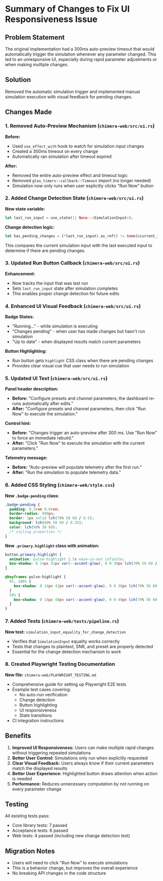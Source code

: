 # Summary of Changes to Fix UI Responsiveness Issue

## Problem Statement

The original implementation had a 300ms auto-preview timeout that would automatically trigger the simulation whenever any parameter changed. This led to an unresponsive UI, especially during rapid parameter adjustments or when making multiple changes.

## Solution

Removed the automatic simulation trigger and implemented manual simulation execution with visual feedback for pending changes.

## Changes Made

### 1. Removed Auto-Preview Mechanism (`chimera-web/src/ui.rs`)

**Before:**
- Used `use_effect_with` hook to watch for simulation input changes
- Created a 300ms timeout on every change
- Automatically ran simulation after timeout expired

**After:**
- Removed the entire auto-preview effect and timeout logic
- Removed `gloo_timers::callback::Timeout` import (no longer needed)
- Simulation now only runs when user explicitly clicks "Run Now" button

### 2. Added Change Detection State (`chimera-web/src/ui.rs`)

**New state variable:**
```rust
let last_run_input = use_state(|| None::<SimulationInput>);
```

**Change detection logic:**
```rust
let has_pending_changes = (*last_run_input).as_ref() != Some(&current_input);
```

This compares the current simulation input with the last executed input to determine if there are pending changes.

### 3. Updated Run Button Callback (`chimera-web/src/ui.rs`)

**Enhancement:**
- Now tracks the input that was last run
- Sets `last_run_input` state after simulation completes
- This enables proper change detection for future edits

### 4. Enhanced UI Visual Feedback (`chimera-web/src/ui.rs`)

**Badge States:**
- "Running…" - while simulation is executing
- "Changes pending" - when user has made changes but hasn't run simulation
- "Up to date" - when displayed results match current parameters

**Button Highlighting:**
- Run button gets `highlight` CSS class when there are pending changes
- Provides clear visual cue that user needs to run simulation

### 5. Updated UI Text (`chimera-web/src/ui.rs`)

**Panel header description:**
- **Before:** "Configure presets and channel parameters; the dashboard re-runs automatically after edits."
- **After:** "Configure presets and channel parameters, then click \"Run Now\" to execute the simulation."

**Control hint:**
- **Before:** "Changes trigger an auto-preview after 300 ms. Use \"Run Now\" to force an immediate rebuild."
- **After:** "Click \"Run Now\" to execute the simulation with the current parameters."

**Telemetry message:**
- **Before:** "Auto-preview will populate telemetry after the first run."
- **After:** "Run the simulation to populate telemetry data."

### 6. Added CSS Styling (`chimera-web/style.css`)

**New `.badge-pending` class:**
```css
.badge-pending {
  padding: 0.3rem 0.8rem;
  border-radius: 999px;
  border: 1px solid lch(70% 50 60 / 0.5);
  background: lch(60% 50 60 / 0.35);
  color: lch(90% 30 60);
  /* styling properties */
}
```

**New `.primary.highlight` class with animation:**
```css
button.primary.highlight {
  animation: pulse-highlight 1.5s ease-in-out infinite;
  box-shadow: 0 14px 42px var(--accent-glow), 0 0 30px lch(70% 50 60 / 0.4);
}

@keyframes pulse-highlight {
  0%, 100% {
    box-shadow: 0 14px 42px var(--accent-glow), 0 0 30px lch(70% 50 60 / 0.4);
  }
  50% {
    box-shadow: 0 14px 48px var(--accent-glow), 0 0 40px lch(70% 50 60 / 0.6);
  }
}
```

### 7. Added Tests (`chimera-web/tests/pipeline.rs`)

**New test:** `simulation_input_equality_for_change_detection`
- Verifies that `SimulationInput` equality works correctly
- Tests that changes to plaintext, SNR, and preset are properly detected
- Essential for the change detection mechanism to work

### 8. Created Playwright Testing Documentation

**New file:** `chimera-web/PLAYWRIGHT_TESTING.md`
- Comprehensive guide for setting up Playwright E2E tests
- Example test cases covering:
  - No auto-run verification
  - Change detection
  - Button highlighting
  - UI responsiveness
  - State transitions
- CI integration instructions

## Benefits

1. **Improved UI Responsiveness:** Users can make multiple rapid changes without triggering repeated simulations
2. **Better User Control:** Simulations only run when explicitly requested
3. **Clear Visual Feedback:** Users always know if their current parameters match the displayed results
4. **Better User Experience:** Highlighted button draws attention when action is needed
5. **Performance:** Reduces unnecessary computation by not running on every parameter change

## Testing

All existing tests pass:
- Core library tests: 7 passed
- Acceptance tests: 6 passed  
- Web tests: 4 passed (including new change detection test)

## Migration Notes

- Users will need to click "Run Now" to execute simulations
- This is a behavior change, but improves the overall experience
- No breaking API changes in the code structure
